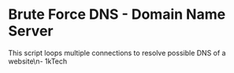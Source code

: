 <h1>Brute Force DNS - Domain Name Server</h1>
<body>This script loops multiple connections to resolve possible DNS of a website\n- 1kTech</body>
